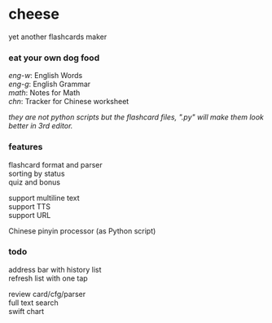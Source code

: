 # cheese

yet another flashcards maker  

### eat your own dog food

*eng-w*: English Words  
*eng-g*: English Grammar  
*math*: Notes for Math  
*chn*: Tracker for Chinese worksheet  

*they are not python scripts but the flashcard files, ".py" will make them look better in 3rd editor.*

### features

flashcard format and parser  
sorting by status  
quiz and bonus  

support multiline text  
support TTS  
support URL  
  
Chinese pinyin processor (as Python script)  

### todo

address bar with history list  
refresh list with one tap  

review card/cfg/parser  
full text search  
swift chart  